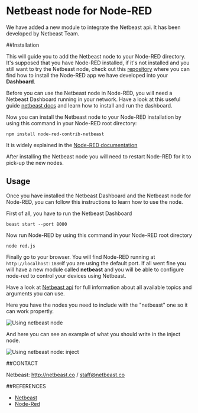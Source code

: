# Netbeast node for Node-RED

We have added a new module to integrate the Netbeast api. It has been developed by Netbeast Team.

##Installation

This will guide you to add the Netbeast node to your Node-RED directory. It's supposed that you have Node-RED installed, if it's not installed and you still want to try the Netbeast node, check out this [repository](http://github.com/netbeast/node-red) where you can find how to install the Node-RED app we have developed into your **Dashboard**.

Before you can use the Netbeast node in Node-RED, you will need a Netbeast Dashboard running in your network. Have a look at this useful guide [netbeast docs](http://docs.netbeast.co/chapters/get_started/get_started_from_your_laptop.html) and learn how to install and run the dashboard.

Now you can install the Netbeast node to your Node-RED installation by using this command in your Node-RED root directory:
```
npm install node-red-contrib-netbeast
```

It is widely explained in the [Node-RED documentation](http://nodered.org/docs/getting-started/adding-nodes)

After installing the Netbeast node you will need to restart Node-RED for it to pick-up the new nodes.


## Usage

Once you have installed the Netbeast Dashboard and the Netbeast node for Node-RED, you can follow this instructions to learn how to use the node.

First of all, you have to run the Netbeast Dashboard
```
beast start --port 8000
```

Now run Node-RED by using this command in your Node-RED root directory
```
node red.js
```

Finally go to your browser. You will find Node-RED running at ```http://localhost:1880```if you are using the default port. If all went fine you will have a new module called **netbeast** and you will be able to configure node-red to control your devices using Netbeast.

Have a look at [Netbeast api](http://github.com/netbeast/api) for full information about all available topics and arguments you can use.

Here you have the nodes you need to include with the "netbeast" one so it can work propertly.

![Using netbeast node](https://github.com/netbeast/node-red-contrib-netbeast/blob/master/nodes_screenshot.png)

And here you can see an example of what you should write in the inject node.

![Using netbeast node: inject](https://github.com/netbeast/node-red-contrib-netbeast/blob/master/inject_screenshot.png)


##CONTACT

Netbeast: http://netbeast.co / staff@netbeast.co

##REFERENCES

- [Netbeast](http://netbeast.co)
- [Node-Red](http://nodered.org)
